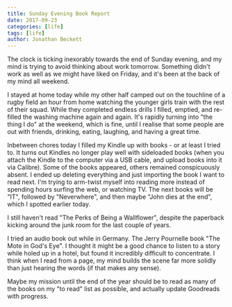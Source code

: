 ```yaml
---
title: Sunday Evening Book Report
date: 2017-09-23
categories: [life]
tags: [life]
author: Jonathan Beckett
---
```


The clock is ticking inexorably towards the end of Sunday evening, and my mind is trying to avoid thinking about work tomorrow. Something didn't work as well as we might have liked on Friday, and it's been at the back of my mind all weekend.

I stayed at home today while my other half camped out on the touchline of a rugby field an hour from home watching the younger girls train with the rest of their squad. While they completed endless drills I filled, emptied, and re-filled the washing machine again and again. It's rapidly turning into "the thing I do" at the weekend, which is fine, until I realise that some people are out with friends, drinking, eating, laughing, and having a great time.

Inbetween chores today I filled my Kindle up with books - or at least I tried to. It turns out Kindles no longer play well with sideloaded books (when you attach the Kindle to the computer via a USB cable, and upload books into it via Calibre). Some of the books appeared, others remained conspicuously absent. I ended up deleting everything and just importing the book I want to read next. I'm trying to arm-twist myself into reading more instead of spending hours surfing the web, or watching TV. The next books will be "IT", followed by "Neverwhere", and then maybe "John dies at the end", which I spotted earlier today.

I still haven't read "The Perks of Being a Wallflower", despite the paperback kicking around the junk room for the last couple of years.

I tried an audio book out while in Germany. The Jerry Pournelle book "The Mote in God's Eye". I thought it might be a good chance to listen to a story while holed up in a hotel, but found it incredibly difficult to concentrate. I think when I read from a page, my mind builds the scene far more solidly than just hearing the words (if that makes any sense).

Maybe my mission until the end of the year should be to read as many of the books on my "to read" list as possible, and actually update Goodreads with progress.